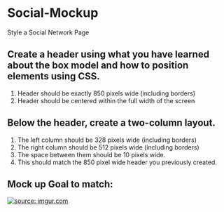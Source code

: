 # Social-Mockup
 Style a Social Network Page

## Create a header using what you have learned about the box model and how to position elements using CSS. 

1. Header should be exactly 850 pixels wide (including borders)
2. Header should be centered within the full width of the screen

## Below the header, create a two-column layout. 

1. The left column should be 328 pixels wide (including borders)
2. The right column should be 512 pixels wide (including borders)
3. The space between them should be 10 pixels wide.
4. This should match the 850 pixel wide header you previously created.


## Mock up Goal to match:
<a href="https://imgur.com/PKAE7L2"><img src="https://i.imgur.com/PKAE7L2.png" title="source: imgur.com" /></a>


